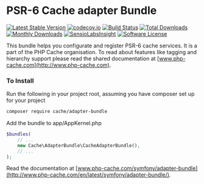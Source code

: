 # PSR-6 Cache adapter Bundle
[![Latest Stable Version](https://poser.pugx.org/cache/adapter-bundle/v/stable)](https://packagist.org/packages/cache/adapter-bundle) [![codecov.io](https://codecov.io/github/php-cache/adapter-bundle/coverage.svg?branch=master)](https://codecov.io/github/php-cache/adapter-bundle?branch=master) [![Build Status](https://travis-ci.org/php-cache/adapter-bundle.svg?branch=master)](https://travis-ci.org/php-cache/adapter-bundle) [![Total Downloads](https://poser.pugx.org/cache/adapter-bundle/downloads)](https://packagist.org/packages/cache/adapter-bundle)  [![Monthly Downloads](https://poser.pugx.org/cache/adapter-bundle/d/monthly.png)](https://packagist.org/packages/cache/adapter-bundle) [![SensioLabsInsight](https://insight.sensiolabs.com/projects/21963379-2b15-4cc4-bdf6-0f98aa292f8a/mini.png)](https://insight.sensiolabs.com/projects/21963379-2b15-4cc4-bdf6-0f98aa292f8a) [![Software License](https://img.shields.io/badge/license-MIT-brightgreen.svg?style=flat-square)](LICENSE)


This bundle helps you configurate and register PSR-6 cache services.  It is a part of the PHP Cache organisation. To read about 
features like tagging and hierarchy support please read the shared documentation at [www.php-cache.com](http://www.php-cache.com). 
 

### To Install

Run the following in your project root, assuming you have composer set up for your project
```sh
composer require cache/adapter-bundle
```

Add the bundle to app/AppKernel.php

```php
$bundles(
    // ...
    new Cache\AdapterBundle\CacheAdapterBundle(),
    // ...
);
```

Read the documentation at [www.php-cache.com/symfony/adapter-bundle](http://www.php-cache.com/en/latest/symfony/adapter-bundle/).